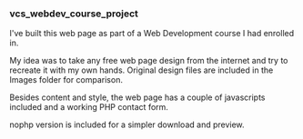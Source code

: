 ### vcs_webdev_course_project
I've built this web page as part of a Web Development course I had enrolled in.

My idea was to take any free web page design from the internet and try to recreate it with my own hands. Original design files are included in the Images folder for comparison.

Besides content and style, the web page has a couple of javascripts included and a working PHP contact form.

nophp version is included for a simpler download and preview.
